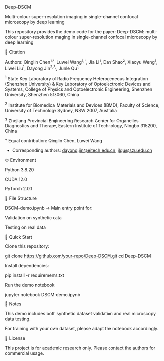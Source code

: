 Deep-DSCM

Multi-colour super-resolution imaging in single-channel confocal microscopy by deep learning

This repository provides the demo code for the paper:
Deep-DSCM: multi-colour super-resolution imaging in single-channel confocal microscopy by deep learning

📄 Citation

Authors: Qinglin Chen<sup>1,†</sup>, Luwei Wang<sup>1,†</sup>, Jia Li<sup>1</sup>, Dan Shao<sup>2</sup>, Xiaoyu Weng<sup>1</sup>, Liwei Liu<sup>1</sup>, Dayong Jin<sup>2,3,</sup>, Junle Qu<sup>1,</sup>

<sup>1</sup> State Key Laboratory of Radio Frequency Heterogeneous Integration (Shenzhen University) & Key Laboratory of Optoelectronic Devices and Systems, College of Physics and Optoelectronic Engineering, Shenzhen University, Shenzhen 518060, China

<sup>2</sup> Institute for Biomedical Materials and Devices (IBMD), Faculty of Science, University of Technology Sydney, NSW 2007, Australia

<sup>3</sup> Zhejiang Provincial Engineering Research Center for Organelles Diagnostics and Therapy, Eastern Institute of Technology, Ningbo 315200, China

† Equal contribution: Qinglin Chen, Luwei Wang
* Corresponding authors: dayong.jin@eitech.edu.cn, jlqu@szu.edu.cn

⚙️ Environment

Python 3.8.20

CUDA 12.0

PyTorch 2.0.1

📂 File Structure

DSCM-demo.ipynb → Main entry point for:

Validation on synthetic data

Testing on real data

🚀 Quick Start

Clone this repository:

git clone https://github.com/your-repo/Deep-DSCM.git
cd Deep-DSCM


Install dependencies:

pip install -r requirements.txt


Run the demo notebook:

jupyter notebook DSCM-demo.ipynb

📌 Notes

This demo includes both synthetic dataset validation and real microscopy data testing.

For training with your own dataset, please adapt the notebook accordingly.

📜 License

This project is for academic research only. Please contact the authors for commercial usage.

